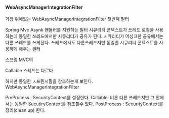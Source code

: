 #### **WebAsyncManagerIntegrationFilter**

가장 위에있는 WebAsyncManagerIntegrationFilter
첫번째 필터

Spring Mvc Asynk 핸들러를 지원하는 필터
시큐리티 콘텍스트가 쓰레드 로컬을 사용하는데
동일한 쓰레드에서만 시큐리티가 공유가 된다.
시큐리티가 어싱크한 공유에서는 다른 쓰레드를 쓰게된다.
쓰레드에서도 다른쓰레드지만 동일한 시큐리티 콘텍스트를 사용하게 해주는 필터

스프링 MVC의 

Callable 스레드는 다르다

하지만 동일한 ㅅ프린시팔을 참조하는게 보인다.
WebAsyncManagerIntegrationFilter

PreProcess : SecurityContext를 설정한다.
Callable: 비론 다른 쓰레드지만 그 안에서는 동일한 SucutiryContext를 참조할수 있다.
PostProcess : SecurityContext를 정리(clean up) 한다.
